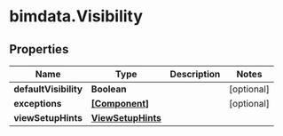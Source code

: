 # bimdata.Visibility

## Properties

Name | Type | Description | Notes
------------ | ------------- | ------------- | -------------
**defaultVisibility** | **Boolean** |  | [optional] 
**exceptions** | [**[Component]**](Component.md) |  | [optional] 
**viewSetupHints** | [**ViewSetupHints**](ViewSetupHints.md) |  | 


